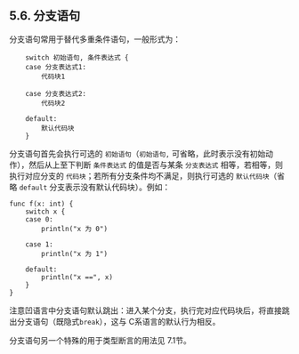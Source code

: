 ## 5.6. 分支语句

分支语句常用于替代多重条件语句，一般形式为：
```wa
    switch 初始语句, 条件表达式 {
    case 分支表达式1:
        代码块1

    case 分支表达式2:
        代码块2

    default:
        默认代码块
    }
```

分支语句首先会执行可选的 `初始语句`（`初始语句,` 可省略，此时表示没有初始动作），然后从上至下判断 `条件表达式` 的值是否与某条 `分支表达式` 相等，若相等，则执行对应分支的 `代码块`；若所有分支条件均不满足，则执行可选的 `默认代码块`（省略 `default` 分支表示没有默认代码块）。例如：

```wa
func f(x: int) {
    switch x {
    case 0:
        println("x 为 0")

    case 1:
        println("x 为 1")

    default:
        println("x ==", x)
    }
}
```

注意凹语言中分支语句默认跳出：进入某个分支，执行完对应代码块后，将直接跳出分支语句（既隐式`break`），这与 C系语言的默认行为相反。

分支语句另一个特殊的用于类型断言的用法见 7.1节。